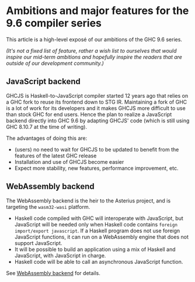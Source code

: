 # Ambitions and major features for the 9.6 compiler series

This article is a high-level exposé of our ambitions of the GHC 9.6 series.

_(It's not a fixed list of feature, rather a wish list to ourselves that would inspire our mid-term ambitions and hopefully inspire the readers that are outside of our development community.)_

## JavaScript backend

GHCJS is Haskell-to-JavaScript compiler started 12 years ago that relies on a GHC fork to reuse its frontend down to STG IR. Maintaining a fork of GHC is a lot of work for its developers and it makes GHCJS more difficult to use than stock GHC for end users. Hence the plan to realize a JavaScript backend directly into GHC 9.6 by adapting GHCJS' code (which is still using GHC 8.10.7 at the time of writing).

The advantages of doing this are:
- (users) no need to wait for GHCJS to be updated to benefit from the features of the latest GHC release
- Installation and use of GHCJS become easier
- Expect more stability, new features, performance improvement, etc.

## WebAssembly backend

The WebAssembly backend is the heir to the Asterius project, and is targeting the `wasm32-wasi` platform. 

- Haskell code compiled with GHC will interoperate with JavaScript, but JavaScript will be needed only when Haskell code contains `foreign import/export javascript`. If a Haskell program does not use foreign JavaScript functions, it can run on a WebAssembly engine that does not support JavaScript.
- It will be possible to build an application using a mix of Haskell and JavaScript, with JavaScript in charge.
- Haskell code will be able to call an asynchronous JavaScript function.

See [WebAssembly backend](https://gitlab.haskell.org/ghc/ghc/-/wikis/WebAssembly-backend) for details.